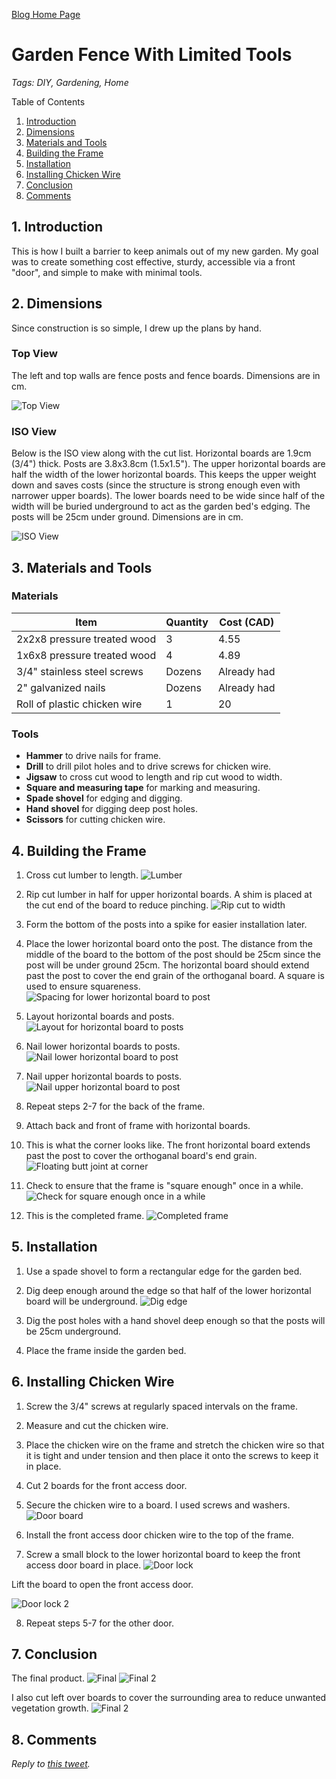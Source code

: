 [Blog Home Page](../../README.md)

# Garden Fence With Limited Tools

_Tags: DIY, Gardening, Home_

Table of Contents
1. [Introduction](#introduction)
2. [Dimensions](#dimensions)
3. [Materials and Tools](#materials)
4. [Building the Frame](#frame)
5. [Installation](#installation)
6. [Installing Chicken Wire](#wire)
7. [Conclusion](#conclusion)
8. [Comments](#comments)

##  1. <a name='introduction'></a>Introduction

This is how I built a barrier to keep animals out of my new garden. My goal was to create something cost effective, sturdy, accessible via a front "door", and simple to make with minimal tools.

## 2. <a name='dimensions'></a>Dimensions

Since construction is so simple, I drew up the plans by hand.

### Top View

The left and top walls are fence posts and fence boards. Dimensions are in cm.

![Top View](top.jpg)

### ISO View

Below is the ISO view along with the cut list. Horizontal boards are 1.9cm (3/4") thick. Posts are 3.8x3.8cm (1.5x1.5"). The upper horizontal boards are half the width of the lower horizontal boards. This keeps the upper weight down and saves costs (since the structure is strong enough even with narrower upper boards). The lower boards need to be wide since half of the width will be buried underground to act as the garden bed's edging. The posts will be 25cm under ground. Dimensions are in cm.

![ISO View](iso.jpg)

## 3. <a name='materials'></a>Materials and Tools

### Materials

| Item                         | Quantity   | Cost (CAD)  |
| ---------------------------- | ---------- | ----------- |
| 2x2x8 pressure treated wood  | 3          | 4.55        |
| 1x6x8 pressure treated wood  | 4          | 4.89        |
| 3/4" stainless steel screws  | Dozens     | Already had |
| 2" galvanized nails          | Dozens     | Already had |
| Roll of plastic chicken wire | 1          | 20          |

### Tools

* **Hammer** to drive nails for frame.
* **Drill** to drill pilot holes and to drive screws for chicken wire.
* **Jigsaw** to cross cut wood to length and rip cut wood to width.
* **Square and measuring tape** for marking and measuring.
* **Spade shovel** for edging and digging.
* **Hand shovel** for digging deep post holes.
* **Scissors** for cutting chicken wire.

## 4. <a name='frame'></a>Building the Frame

1. Cross cut lumber to length.
![Lumber](20200530_121426.jpg)

2. Rip cut lumber in half for upper horizontal boards. A shim is placed at the cut end of the board to reduce pinching.
![Rip cut to width](20200530_130019.jpg)

3. Form the bottom of the posts into a spike for easier installation later.

4. Place the lower horizontal board onto the post. The distance from the  middle of the board to the bottom of the post should be 25cm since the post will be under ground 25cm. The horizontal board should extend past the post to cover the end grain of the orthoganal board. A square is used to ensure squareness.
![Spacing for lower horizontal board to post](20200530_133933.jpg)

5. Layout horizontal boards and posts.
![Layout for horizontal board to posts](20200530_135203.jpg)

6. Nail lower horizontal boards to posts.
![Nail lower horizontal board to post](20200530_135218.jpg)

7. Nail upper horizontal boards to posts.
![Nail upper horizontal board to post](20200530_135221.jpg)

8. Repeat steps 2-7 for the back of the frame.

9. Attach back and front of frame with horizontal boards.

10. This is what the corner looks like. The front horizontal board extends past the post to cover the orthoganal board's end grain.
![Floating butt joint at corner](20200530_163841.jpg)

11. Check to ensure that the frame is "square enough" once in a while.
![Check for square enough once in a while](20200530_163908.jpg)

12. This is the completed frame.
![Completed frame](20200530_164129_2.jpg)

## 5. <a name='installation'></a>Installation

1. Use a spade shovel to form a rectangular edge for the garden bed.

2. Dig deep enough around the edge so that half of the lower horizontal board will be underground.
![Dig edge](20200530_164425.jpg)

3. Dig the post holes with a hand shovel deep enough so that the posts will be 25cm underground.

4. Place the frame inside the garden bed.

## 6. <a name='wire'></a>Installing Chicken Wire

1. Screw the 3/4" screws at regularly spaced intervals on the frame.

2. Measure and cut the chicken wire.

3. Place the chicken wire on the frame and stretch the chicken wire so that it is tight and under tension and then place it onto the screws to keep it in place.

4. Cut 2 boards for the front access door.

5. Secure the chicken wire to a board. I used screws and washers.
![Door board](20200601_210753.jpg)

6. Install the front access door chicken wire to the top of the frame.

7. Screw a small block to the lower horizontal board to keep the front access door board in place.
![Door lock](20200602_083607.jpg)

Lift the board to open the front access door.

![Door lock 2](20200602_083547.jpg)

8. Repeat steps 5-7 for the other door.

## 7. <a name='conclusion'></a>Conclusion

The final product.
![Final](20200602_083513.jpg)
![Final 2](20200603_160828.jpg)

I also cut left over boards to cover the surrounding area to reduce unwanted vegetation growth.
![Final 2](20200602_083622.jpg)

## 8. <a name='comments'></a>Comments

_Reply to [this tweet]()._